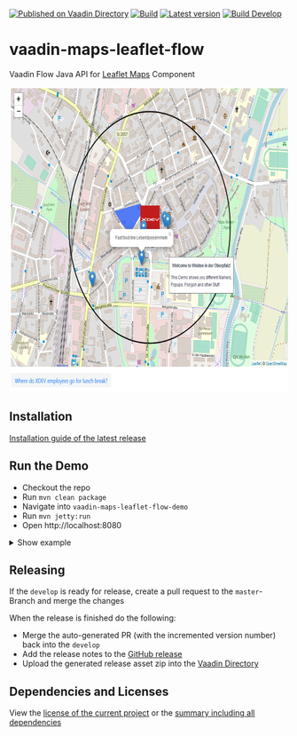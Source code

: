[![Published on Vaadin Directory](https://img.shields.io/badge/Vaadin%20Directory-published-00b4f0.svg)](https://vaadin.com/directory/component/leafletmap-for-vaadin)
[![Build](https://img.shields.io/github/workflow/status/xdev-software/vaadin-maps-leaflet-flow/Master%20CI)](https://github.com/xdev-software/vaadin-maps-leaflet-flow/actions?query=workflow%3A%22Master+CI%22)
[![Latest version](https://img.shields.io/maven-central/v/com.xdev-software/vaadin-maps-leaflet-flow)](https://mvnrepository.com/artifact/com.xdev-software/vaadin-maps-leaflet-flow)
[![Build Develop](https://img.shields.io/github/workflow/status/xdev-software/vaadin-maps-leaflet-flow/Develop%20CI/develop?label=build%20develop)](https://github.com/xdev-software/vaadin-maps-leaflet-flow/actions?query=workflow%3A%22Develop+CI%22+branch%3Adevelop)

# vaadin-maps-leaflet-flow
Vaadin Flow Java API for [Leaflet Maps](https://leafletjs.com/) Component

<img src="demo.png" height=550></img>

## Installation
[Installation guide of the latest release](https://github.com/xdev-software/vaadin-maps-leaflet-flow/releases/latest#Installation)

## Run the Demo
* Checkout the repo
* Run ``mvn clean package``
* Navigate into ``vaadin-maps-leaflet-flow-demo`` 
* Run ``mvn jetty:run``
* Open http://localhost:8080

<details>
  <summary>Show example</summary>
  
  ![demo](demo.gif)
</details>


## Releasing
If the ``develop`` is ready for release, create a pull request to the ``master``-Branch and merge the changes

When the release is finished do the following:
* Merge the auto-generated PR (with the incremented version number) back into the ``develop``
* Add the release notes to the [GitHub release](https://github.com/xdev-software/vaadin-maps-leaflet-flow/releases/latest)
* Upload the generated release asset zip into the [Vaadin Directory](https://vaadin.com/directory)

## Dependencies and Licenses
View the [license of the current project](LICENSE) or the [summary including all dependencies](https://xdev-software.github.io/vaadin-maps-leaflet-flow/dependencies/)
